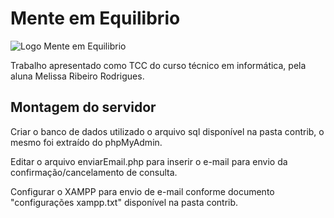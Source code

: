# Mente em Equilibrio

![Logo Mente em Equilibrio](https://raw.githubusercontent.com/clebersfonseca/menteEmEquilibrio/main/assets/logo2.png=600x)

Trabalho apresentado como TCC do curso técnico em informática, pela aluna Melissa Ribeiro Rodrigues.

## Montagem do servidor

Criar o banco de dados utilizado o arquivo sql disponível na pasta contrib, o mesmo foi extraído do phpMyAdmin.

Editar o arquivo enviarEmail.php para inserir o e-mail para envio da confirmação/cancelamento de consulta.

Configurar o XAMPP para envio de e-mail conforme documento "configurações xampp.txt" disponível na pasta contrib.
